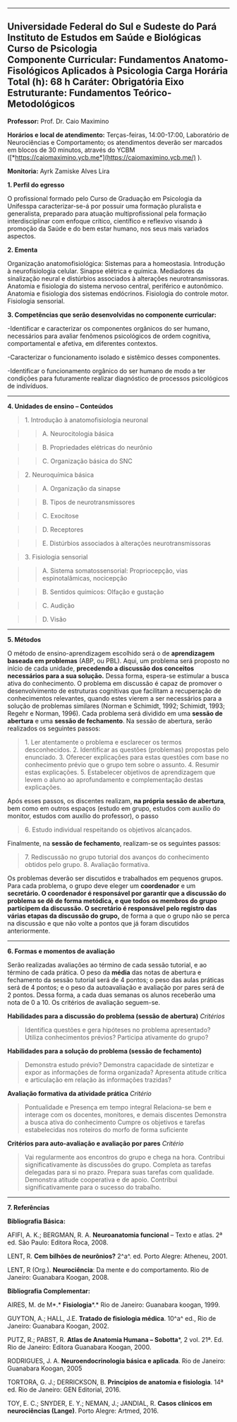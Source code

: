  ------------------------------------------------------------------------------------------------------------
**Universidade Federal do Sul e Sudeste do Pará**                                                                                                                                          
**Instituto de Estudos em Saúde e Biológicas**       
**Curso de Psicologia**                              
**Componente Curricular:** Fundamentos Anatomo-Fisológicos Aplicados à Psicologia
**Carga Horária Total (h)**: 68 h
**Caráter**: Obrigatória
**Eixo Estruturante**: Fundamentos Teórico-Metodológicos
  ------------------------------------------------------------------------------------------------------------

**Professor:** Prof. Dr. Caio Maximino

**Horários e local de atendimento:** Terças-feiras, 14:00-17:00, Laboratório de Neurociências e Comportamento; os atendimentos deverão ser marcados em blocos de 30 minutos, através do YCBM ([*https://caiomaximino.ycb.me*](https://caiomaximino.ycb.me/) ).

**Monitoria:** Ayrk Zamiske Alves Lira

**1. Perfil do egresso**

O profissional formado pelo Curso de Graduação em Psicologia da
Unifesspa caracterizar-se-á por possuir uma formação pluralista e
generalista, preparado para atuação multiprofissional pela formação
interdisciplinar com enfoque crítico, científico e reflexivo visando à
promoção da Saúde e do bem estar humano, nos seus mais variados
aspectos.

**2. Ementa**

Organização anatomofisiológica: Sistemas para a homeostasia. Introdução à neurofisiologia celular. Sinapse elétrica e química. Mediadores da sinalização neural e distúrbios associados à alterações neurotransmissoras. Anatomia e fisiologia do sistema nervoso central, periférico e autonômico. Anatomia e fisiologia dos sistemas endócrinos. Fisiologia do controle motor. Fisiologia sensorial.

**3. Competências que serão desenvolvidas no componente curricular:**

-Identificar e caracterizar os componentes orgânicos do ser humano, necessários para avaliar fenômenos psicológicos
de ordem cognitiva, comportamental e afetiva, em diferentes contextos.

-Caracterizar o funcionamento isolado e sistêmico desses componentes.

-Identificar o funcionamento orgânico do ser humano de modo a ter condições para
futuramente realizar diagnóstico de processos psicológicos de indivíduos.

  ------------------------------------------------------------------------------ --------------------------------------------------------
  **4. Unidades de ensino – Conteúdos**

  > 1\. Introdução à anatomofisiologia neuronal

  >> A. Neurocitologia básica

  >> B. Propriedades elétricas do neurônio

  >> C. Organização básica do SNC

  > 2\. Neuroquímica básica

  >> A. Organização da sinapse

  >> B. Tipos de neurotransmissores

  >> C. Exocitose

  >> D. Receptores

  >> E. Distúrbios associados à alterações neurotransmissoras

  > 3\. Fisiologia sensorial

  >> A. Sistema somatossensorial: Propriocepção, vias espinotalâmicas, nocicepção

  >> B. Sentidos químicos: Olfação e gustação

  >> C. Audição

  >> D. Visão
  ------------------------------------------------------------------------------ --------------------------------------------------------

**5. Métodos**

O método de ensino-aprendizagem escolhido será o de **aprendizagem baseada em problemas** (ABP, ou PBL). Aqui, um problema será proposto no início de cada unidade, **precedendo a discussão dos conceitos necessários para a sua solução.** Dessa forma, espera-se estimular a busca ativa do conhecimento. O problema em discussão é capaz de promover o desenvolvimento de estruturas cognitivas que facilitam a recuperação de conhecimentos relevantes, quando estes vierem a ser necessários para
a solução de problemas similares (Norman e Schimidt, 1992; Schimidt, 1993; Regehr e Norman, 1996). Cada problema será dividido em uma **sessão de abertura** e uma **sessão de fechamento**. Na sessão de abertura, serão realizados os seguintes passos: 
> 1\. Ler atentamente o problema e esclarecer os termos desconhecidos.
> 2\. Identificar as questões (problemas) propostas pelo enunciado.
> 3\. Oferecer explicações para estas questões com base no conhecimento prévio que o grupo tem sobre o assunto.
> 4\. Resumir estas explicações.
> 5\. Estabelecer objetivos de aprendizagem que levem o aluno ao aprofundamento e complementação destas explicações.

Após esses passos, os discentes realizam, **na própria sessão de abertura**, bem como em outros espaços (estudo em grupo, estudos com auxílio do monitor, estudos com auxílio do professor), o passo

> 6\. Estudo individual respeitando os objetivos alcançados.

Finalmente, na **sessão de fechamento**, realizam-se os seguintes passos:

> 7\. Rediscussão no grupo tutorial dos avanços do conhecimento obtidos pelo grupo.
> 8\. Avaliação formativa.

Os problemas deverão ser discutidos e trabalhados em pequenos grupos. Para cada problema, o grupo deve eleger um **coordenador** e um **secretário. O coordenador é responsável por garantir que a discussão do problema se dê de forma metódica, e que todos os membros do grupo participem da discussão. O secretário é responsável pelo registro das várias etapas da discussão do grupo,** de forma a que o grupo não se perca na discussão e que não volte a pontos que já foram discutidos anteriormente.
------------------------------------------------------------------------------ --------------------------------------------------------
**6. Formas e momentos de avaliação**

Serão realizadas avaliações ao término de cada sessão tutorial, e ao término de cada prática. O peso da **média** das notas de abertura e fechamento da sessão tutorial será de 4 pontos; o peso das aulas práticas será de 4 pontos; e o peso da autoavaliação e avaliação por pares será de 2 pontos. Dessa forma, a cada duas semanas os alunos receberão uma nota de 0 a 10. Os critérios de avaliação seguem-se.

**Habilidades para a discussão do problema (sessão de abertura)**
*Critérios*
> Identifica questões e gera hipóteses no problema apresentado?
> Utiliza conhecimentos prévios?
> Participa ativamente do grupo?

**Habilidades para a solução do problema (sessão de fechamento)**
> Demonstra estudo prévio?
> Demonstra capacidade de sintetizar e expor as informações de forma organizada?
> Apresenta atitude crítica e articulação em relação às informações trazidas?

**Avaliação formativa da atividade prática**
*Critério*
> Pontualidade e Presença em tempo integral
> Relaciona-se bem e interage com os docentes, monitores, e demais discentes
> Demonstra a busca ativa do conhecimento
> Cumpre os objetivos e tarefas estabelecidas nos roteiros do morfo de forma suficiente

**Critérios para auto-avaliação e avaliação por pares**
*Critério*
> Vai regularmente aos encontros do grupo e chega na hora.
> Contribui significativamente às discussões do grupo.
> Completa as tarefas delegadas para si no prazo.
> Prepara suas tarefas com qualidade.
> Demonstra atitude cooperativa e de apoio.
> Contribui significativamente para o sucesso do trabalho.
------------------------------------------------------------------------------ --------------------------------------------------------

**7. Referências**

**Bibliografia Básica:**

AFIFI, A. K.; BERGMAN, R. A. **Neuroanatomia funcional** – Texto e atlas. 2ª ed. São Paulo: Editora Roca, 2008.

LENT, R. **Cem bilhões de neurônios?** 2^a^. ed. Porto Alegre: Atheneu, 2001.

LENT, R (Org.). **Neurociência**: Da mente e do comportamento. Rio de Janeiro: Guanabara Koogan, 2008.

**Bibliografia Complementar:**

AIRES, M. de M*.* **Fisiologia***.* Rio de Janeiro: Guanabara koogan, 1999.

GUYTON, A.; HALL, J.E. **Tratado de fisiologia médica**. 10^a^ ed., Rio de Janeiro: Guanabara Koogan, 2002.

PUTZ, R.; PABST, R. **Atlas de Anatomia Humana – Sobotta***, 2 vol. 21ª. Ed. Rio de Janeiro: Editora Guanabara Koogan, 2000.

RODRIGUES, J. A. **Neuroendocrinologia básica e aplicada**. Rio de Janeiro: Guanabara Koogan, 2005

TORTORA, G. J.; DERRICKSON, B. **Princípios de anatomia e fisiologia**. 14ª ed. Rio de Janeiro: GEN Editorial, 2016.

TOY, E. C.; SNYDER, E. Y.; NEMAN, J.; JANDIAL, R. **Casos clínicos em neurociências (Lange)**. Porto Alegre: Artmed, 2016.
